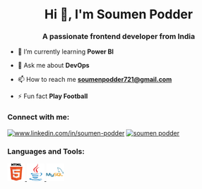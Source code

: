<h1 align="center">Hi 👋, I'm Soumen Podder</h1>
<h3 align="center">A passionate frontend developer from India</h3>

- 🌱 I’m currently learning **Power BI**

- 💬 Ask me about **DevOps**

- 📫 How to reach me **soumenpodder721@gmail.com**

- ⚡ Fun fact **Play Football**

<h3 align="left">Connect with me:</h3>
<p align="left">
<a href="https://linkedin.com/in/www.linkedin.com/in/soumen-podder" target="blank"><img align="center" src="https://raw.githubusercontent.com/rahuldkjain/github-profile-readme-generator/master/src/images/icons/Social/linked-in-alt.svg" alt="www.linkedin.com/in/soumen-podder" height="30" width="40" /></a>
<a href="https://fb.com/soumen podder" target="blank"><img align="center" src="https://raw.githubusercontent.com/rahuldkjain/github-profile-readme-generator/master/src/images/icons/Social/facebook.svg" alt="soumen podder" height="30" width="40" /></a>
</p>

<h3 align="left">Languages and Tools:</h3>
<p align="left"> <a href="https://www.w3.org/html/" target="_blank" rel="noreferrer"> <img src="https://raw.githubusercontent.com/devicons/devicon/master/icons/html5/html5-original-wordmark.svg" alt="html5" width="40" height="40"/> </a> <a href="https://www.java.com" target="_blank" rel="noreferrer"> <img src="https://raw.githubusercontent.com/devicons/devicon/master/icons/java/java-original.svg" alt="java" width="40" height="40"/> </a> <a href="https://www.mysql.com/" target="_blank" rel="noreferrer"> <img src="https://raw.githubusercontent.com/devicons/devicon/master/icons/mysql/mysql-original-wordmark.svg" alt="mysql" width="40" height="40"/> </a> </p>

